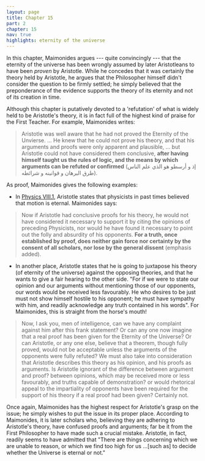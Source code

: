 ```yaml
---
layout: page
title: Chapter 15
part: 2
chapter: 15
nav: true
highlights: eternity of the universe
---
```


In this chapter, Maimonides argues --- quite convincingly --- that the eternity of the universe has been wrongly assumed by later Aristotleans to have been _proven_ by Aristotle. While he concedes that it was certainly the theory held by Aristotle, he argues that the Philosopher himself didn't consider the question to be firmly settled; he simply believed that the preponderance of the evidence supports the theory of its eternity and not of its creation in time.

Although this chapter is putatively devoted to a 'refutation' of what is widely held to be Aristotle's theory, it is in fact full of the highest kind of praise for the First Teacher. For example, Maimonides writes:
> Aristotle was well aware that he had not proved the Eternity of the Unvierse. ... He knew that he could not prove his theory, and that his arguments and proofs were only apparent and plausible, ... but Aristotle could not have considered them conclusive, **after having himself taught us the rules of logic, and the means by which arguments can be refuted or confirmed** (إذ و أرسطو هو الذي علم الناس طرق البرهان و قوانينه و شرائطه).

As proof, Maimonides gives the following examples:
- In [Physics VIII.1](http://classics.mit.edu/Aristotle/physics.8.viii.html), Aristotle states that physicists in past times believed that motion is eternal. Maimonides says:
> Now if Aristotle had conclusive proofs for his theory, he would not have considered it necessary to support it by citing the opinions of preceding Physicists, nor would he have found it necessary to point out the folly and absurdity of his opponents. **For a truth, once established by proof, does neither gain force nor certainty by the consent of all scholars, nor lose by the general dissent** (emphasis added).

- In another place, Aristotle states that he is going to juxtapose his theory (of eternity of the universe) against the opposing theories, and that he wants to give a fair hearing to the other side. "For if we were to state our opinion and our arguments without mentioning those of our opponents, our words would be received less favourably. He who desires to be just must not show himself hostile to his opponent; he must have sympathy with him, and readily acknowledge any truth contained in his words". For Maimonides, this is straight from the horse's mouth!
>  Now, I ask you, men of intelligence, can we have any complaint against him after this frank statement? Or can any one now imagine that a real proof has been given for the Eternity of the Universe? Or can Aristotle, or any one else, believe that a theorem, though fully proved, would not be acceptable unless the arguments of the opponents were fully refuted? We must also take into consideration that Aristotle describes this theory as his opinion, and his proofs as arguments. Is Aristotle ignorant of the difference between argument and proof? between opinions, which may be received more or less favourably, and truths capable of demonstration? or would rhetorical appeal to the impartiality of opponents have been required for the support of his theory if a real proof had been given? Certainly not.

Once again, Maimonides has the highest respect for Aristotle's grasp on the issue; he simply wishes to put the issue in its proper place. According to Maimonides, it is later scholars who, believing they are adhering to Aristotle's theory, have confused proofs and arguments; far be it from the First Philosopher to have made such a crucial mistake. Aristotle, in fact, readily seems to have admitted that "There are things concerning which we are unable to reason, or which we find too high for us ...[such as] to decide whether the Universe is eternal or not."
